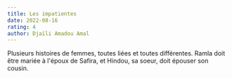 ```yaml
---
title: Les impatientes
date: 2022-08-16
rating: 4
author: Djaïli Amadou Amal
---
```


Plusieurs histoires de femmes, toutes liées et toutes différentes. Ramla doit être mariée à l'époux de Safira, et Hindou, sa soeur, doit épouser son cousin. 
